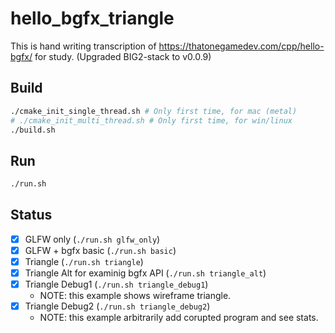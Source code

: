 # hello_bgfx_triangle

This is hand writing transcription of https://thatonegamedev.com/cpp/hello-bgfx/ for study. (Upgraded BIG2-stack to v0.0.9)

## Build

```sh
./cmake_init_single_thread.sh # Only first time, for mac (metal)
# ./cmake_init_multi_thread.sh # Only first time, for win/linux
./build.sh
```

## Run

```sh
./run.sh
```

## Status

- [x] GLFW only (`./run.sh glfw_only`)
- [x] GLFW + bgfx basic (`./run.sh basic`)
- [x] Triangle (`./run.sh triangle`)
- [x] Triangle Alt for examinig bgfx API (`./run.sh triangle_alt`)
- [x] Triangle Debug1 (`./run.sh triangle_debug1`)
    - NOTE: this example shows wireframe triangle.
- [x] Triangle Debug2 (`./run.sh triangle_debug2`)
    - NOTE: this example arbitrarily add corupted program and see stats.